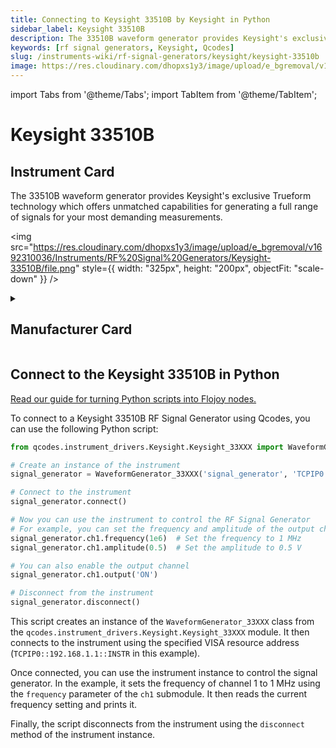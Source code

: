 ```yaml
---
title: Connecting to Keysight 33510B by Keysight in Python
sidebar_label: Keysight 33510B
description: The 33510B waveform generator provides Keysight's exclusive Trueform technology which offers unmatched capabilities for generating a full range of signals for your most demanding measurements.
keywords: [rf signal generators, Keysight, Qcodes]
slug: /instruments-wiki/rf-signal-generators/keysight/keysight-33510b
image: https://res.cloudinary.com/dhopxs1y3/image/upload/e_bgremoval/v1692310036/Instruments/RF%20Signal%20Generators/Keysight-33510B/file.png
---
```


import Tabs from '@theme/Tabs';
import TabItem from '@theme/TabItem';

# Keysight 33510B

## Instrument Card

<div className="flex">

<div>

The 33510B waveform generator provides Keysight's exclusive Trueform technology which offers unmatched capabilities for generating a full range of signals for your most demanding measurements.

</div>

<img src="https://res.cloudinary.com/dhopxs1y3/image/upload/e_bgremoval/v1692310036/Instruments/RF%20Signal%20Generators/Keysight-33510B/file.png" style={{ width: "325px", height: "200px", objectFit: "scale-down" }} />

</div>

<details>
<summary><h2>Manufacturer Card</h2></summary>

<img src="https://res.cloudinary.com/dhopxs1y3/image/upload/e_bgremoval/v1692125973/Instruments/Vendor%20Logos/Keysight.png" style={{ width: "100%", height: "170px",objectFit: "scale-down" }} />

Keysight Technologies, or Keysight, is an American company that manufactures electronics test and measurement equipment and software. <a href="https://www.keysight.com/us/en/home.html">Website</a>.

<ul>
  <li>Headquarters: USA</li>
  <li>Yearly Revenue (millions, USD): 5420.0</li>
</ul>
</details>

## Connect to the Keysight 33510B in Python

[Read our guide for turning Python scripts into Flojoy nodes.](https://docs.flojoy.ai/custom-nodes/creating-custom-node/)
<Tabs>
<TabItem value="Qcodes" label="Qcodes">

To connect to a Keysight 33510B RF Signal Generator using Qcodes, you can use the following Python script:

```python
from qcodes.instrument_drivers.Keysight.Keysight_33XXX import WaveformGenerator_33XXX

# Create an instance of the instrument
signal_generator = WaveformGenerator_33XXX('signal_generator', 'TCPIP0::192.168.1.1::INSTR')

# Connect to the instrument
signal_generator.connect()

# Now you can use the instrument to control the RF Signal Generator
# For example, you can set the frequency and amplitude of the output channel
signal_generator.ch1.frequency(1e6)  # Set the frequency to 1 MHz
signal_generator.ch1.amplitude(0.5)  # Set the amplitude to 0.5 V

# You can also enable the output channel
signal_generator.ch1.output('ON')

# Disconnect from the instrument
signal_generator.disconnect()
```

This script creates an instance of the `WaveformGenerator_33XXX` class from the `qcodes.instrument_drivers.Keysight.Keysight_33XXX` module. It then connects to the instrument using the specified VISA resource address (`TCPIP0::192.168.1.1::INSTR` in this example).

Once connected, you can use the instrument instance to control the signal generator. In the example, it sets the frequency of channel 1 to 1 MHz using the `frequency` parameter of the `ch1` submodule. It then reads the current frequency setting and prints it.

Finally, the script disconnects from the instrument using the `disconnect` method of the instrument instance.

</TabItem>
</Tabs>